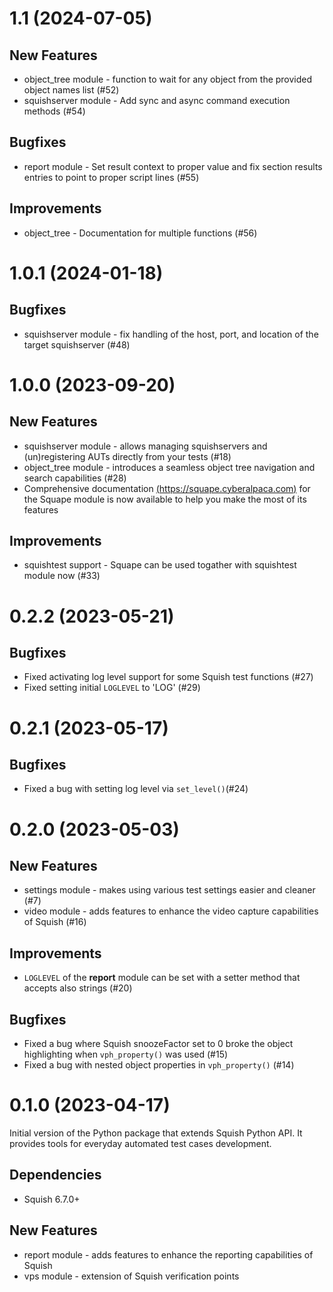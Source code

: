 # 1.1 (2024-07-05)
## New Features
- object_tree module - function to wait for any object from the provided object names list (#52)
- squishserver module - Add sync and async command execution methods (#54)

## Bugfixes
- report module - Set result context to proper value and fix section results entries to point to proper script lines (#55)

## Improvements
- object_tree - Documentation for multiple functions (#56)

# 1.0.1 (2024-01-18)
## Bugfixes
- squishserver module - fix handling of the host, port, and location of the target squishserver (#48)

# 1.0.0 (2023-09-20)
## New Features
- squishserver module - allows managing squishservers and (un)registering AUTs directly from your tests (#18)
- object_tree module - introduces a seamless object tree navigation and search capabilities (#28)
- Comprehensive documentation [(https://squape.cyberalpaca.com)](https://squape.cyberalpaca.com) for the Squape module is now available to help you make the most of its features

## Improvements
- squishtest support - Squape can be used togather with squishtest module now (#33)

# 0.2.2 (2023-05-21)
## Bugfixes
- Fixed activating log level support for some Squish test functions (#27)
- Fixed setting initial `LOGLEVEL` to 'LOG' (#29)

# 0.2.1 (2023-05-17)
## Bugfixes
- Fixed a bug with setting log level via `set_level()`(#24)

# 0.2.0 (2023-05-03)
## New Features
- settings module - makes using various test settings easier and cleaner (#7)
- video module - adds features to enhance the video capture capabilities of Squish (#16)
## Improvements
- `LOGLEVEL` of the **report** module can be set with a setter method that accepts also strings (#20)
## Bugfixes
- Fixed a bug where Squish snoozeFactor set to 0 broke the object highlighting when `vph_property()` was used (#15)
- Fixed a bug with nested object properties in `vph_property()` (#14)

# 0.1.0 (2023-04-17)
Initial version of the Python package that extends Squish Python API. It provides tools for everyday automated test cases development.
## Dependencies
- Squish 6.7.0+
## New Features
- report module - adds features to enhance the reporting capabilities of Squish
- vps module - extension of Squish verification points
